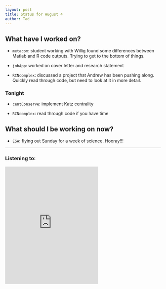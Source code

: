 ```yaml
---
layout: post 
title: Status for August 4 
author: Tad
---
```

 
## What have I worked on?
 
* `metacom`: student working with Willig found some differences between Matlab and R code outputs. Trying to get to the bottom of things. 


* `jobApp`: worked on cover letter and research statement


* `RCNcomplex`: discussed a project that Andrew has been pushing along. Quickly read through code, but need to look at it in more detail. 
  



### Tonight 

* `centConserve`: implement Katz centrality

* `RCNcomplex`: read through code if you have time





## What should I be working on now? 


* `ESA`: flying out Sunday for a week of science. Hooray!!!
 
 
 


 
--- 
 
### Listening to: 

<iframe src='https://embed.spotify.com/?uri=spotify%3Atrack%3A7ofZgS5xDW0XodfjaXWvZG' width='300' height='380' frameborder='0' allowtransparency='true'></iframe> 

<i class='fa fa-code' style='color:pink'></i> 
